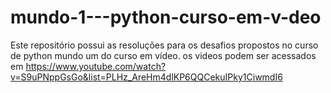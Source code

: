 # mundo-1---python-curso-em-v-deo
Este repositório possui as resoluções para os desafios propostos no curso de python mundo um do curso em vídeo. 
os videos podem ser acessados em https://www.youtube.com/watch?v=S9uPNppGsGo&list=PLHz_AreHm4dlKP6QQCekuIPky1CiwmdI6
